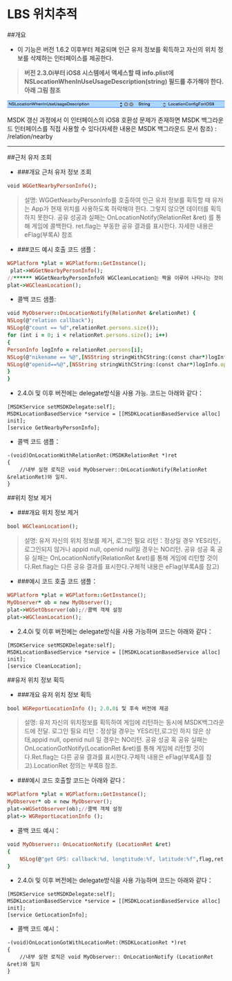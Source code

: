 ﻿LBS 위치추적
===

##개요
 - 이 기능은 버전 1.6.2 이후부터 제공되며 인근 유저 정보를 획득하고 자신의 위치 정보를 삭제하는 인터페이스를 제공한다.

>**버전 2.3.0i부터 iOS8 시스템에서 액세스할 때 info.plist에 NSLocationWhenInUseUsageDescription(string) 필드를 추가해야 한다. 아래 그림 참조**

![Alt text](./LBS1.png)

MSDK 갱신 과정에서 이 인터페이스의 iOS8 호환성 문제가 존재하면 MSDK 백그라운드 인터페이스를 직접 사용할 수 있다(자세한 내용은 MSDK 백그라운드 문서 참조) : /relation/nearby

---

##근처 유저 조회
- ###개요
근처 유저 정보 조회
```ruby
void WGGetNearbyPersonInfo();
```
>설명: WGGetNearbyPersonInfo를 호출하여 인근 유저 정보를 획득할 때 유저는 App가 현재 위치를 사용하도록 허락해야 한다. 그렇지 않으면 데이터를 획득하지 못한다.
공유 성공과 실패는 OnLocationNotify(RelationRet &ret) 를 통해 게임에 콜백한다. ret.flag는 부동한 공유 결과를 표시한다. 자세한 내용은 eFlag(부록A) 참조

- ###코드 예시
호출 코드 샘플：
```ruby
WGPlatform *plat = WGPlatform::GetInstance();
 plat->WGGetNearbyPersonInfo();
//****** WGGetNearbyPersonInfo와 WGCleanLocation는 짝을 이루어 나타나는 것이 아니고 이곳에서는 예로 제공된다
plat->WGCleanLocation();
```
- 콜백 코드 샘플:
```ruby
void MyObserver::OnLocationNotify(RelationRet &relationRet) {
NSLog(@"relation callback");
NSLog(@"count == %d",relationRet.persons.size());
for (int i = 0; i < relationRet.persons.size(); i++)
{
PersonInfo logInfo = relationRet.persons[i];
NSLog(@"nikename == %@",[NSString stringWithCString:(const char*)logInfo.nickName.c_str() encoding:NSUTF8StringEncoding]);
NSLog(@"openid==%@",[NSString stringWithCString:(const char*)logInfo.openId.c_str() encoding:NSUTF8StringEncoding]);
}
}
```

- 2.4.0i 및 이후 버전에는 delegate방식을 사용 가능. 코드는 아래와 같다：
```
[MSDKService setMSDKDelegate:self];
MSDKLocationBasedService *service = [[MSDKLocationBasedService alloc] init];
[service GetNearbyPersonInfo];
```
- 콜백 코드 샘플：
```
-(void)OnLocationWithRelationRet:(MSDKRelationRet *)ret
{
    //내부 실현 로직은 void MyObserver::OnLocationNotify(RelationRet &relationRet)와 일치.
}
```

##위치 정보 제거
- ###개요
위치 정보 제거
```ruby
bool WGCleanLocation();
```
>설명: 유저 자신의 위치 정보를 제거, 로그인 필요
리턴：정상일 경우 YES리턴，로그인되지 않거나 appid null, openid null일 경우는 NO리턴.
공유 성공 혹 공유 실패는 OnLocationNotify(RelationRet &ret)를 통해 게임에 리턴할 것이다.Ret.flag는 다른 공유 결과를 표시한다.구체적 내용은 eFlag(부록A를 참고)

- ###예시 코드
호출 코드 샘플：
```ruby
WGPlatform *plat = WGPlatform::GetInstance();
MyObserver* ob = new MyObserver(); 
plat->WGSetObserver(ob);//콜백 객체 설정
plat->WGCleanLocation();
```

- 2.4.0i 및 이후 버전에는 delegate방식을 사용 가능하며 코드는 아래와 같다：
```
[MSDKService setMSDKDelegate:self];
MSDKLocationBasedService *service = [[MSDKLocationBasedService alloc] init];
[service CleanLocation];
```

##유저 위치 정보 획득
- ###개요
유저 위치 정보 획득
```ruby
bool WGReportLocationInfo (); 2.0.0i 및 후속 버전에 제공
```
>설명: 유저 자신의 위치정보를 획득하여 게임에 리턴하는 동시에 MSDK백그라운드에 전달. 로그인 필요
리턴：정상일 경우는 YES리턴,로그인 하지 않은 상태,appid null, openid null 일 경우는 NO리턴.
공유 성공 혹 공유 실패는 OnLocationGotNotify(LocationRet &ret)를 통해 게임에 리턴할 것이다.Ret.flag는 다른 공유 결과를 표시한다.구체적 내용은 eFlag(부록A를 참고).LocationRet 정의는 부록B 참조.

- ###예시 코드
호출할 코드는 아래와 같다：
```ruby
WGPlatform *plat = WGPlatform::GetInstance();
MyObserver* ob = new MyObserver(); 
plat->WGSetObserver(ob);//콜백 객체 설정
plat-> WGReportLocationInfo ();
```
- 콜백 코드 예시：
```ruby
void MyObserver:: OnLocationNotify (LocationRet &ret)
{
    NSLog(@"get GPS: callback:%d, longtitude:%f, latitude:%f",flag,ret.longtitude,ret.latitude);
}
```

- 2.4.0i 및 이후 버전에는 delegate방식을 사용 가능하며 코드는 아래와 같다：
```
[MSDKService setMSDKDelegate:self];
MSDKLocationBasedService *service = [[MSDKLocationBasedService alloc] init];
[service GetLocationInfo];
```
- 콜백 코드 예시：
```
-(void)OnLocationGotWithLocationRet:(MSDKLocationRet *)ret
{
    //내부 실현 로직은 void MyObserver:: OnLocationNotify (LocationRet &ret)와 일치
}
```